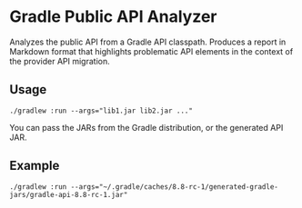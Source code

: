# Gradle Public API Analyzer

Analyzes the public API from a Gradle API classpath.
Produces a report in Markdown format that highlights problematic API elements in the context of the provider API migration.

## Usage

```shell
./gradlew :run --args="lib1.jar lib2.jar ..."
```

You can pass the JARs from the Gradle distribution, or the generated API JAR. 

## Example

```shell
./gradlew :run --args="~/.gradle/caches/8.8-rc-1/generated-gradle-jars/gradle-api-8.8-rc-1.jar"
```
